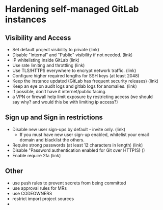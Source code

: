 # Hardening self-managed GitLab instances

## Visibility and Access

- Set default project visibility to private (link)
- Disable "Internal" and "Public" visibility if not needed. (link)
- IP whitelisting inside GitLab (link)
- Use rate limiting and throttling (link)
- Use TLS/HTTPS everywhere to encrypt network traffic. (link)
- Configure higher required lengths for SSH keys (at least 2048)
- Keep the instance updated (GitLab has frequent security releases) (link)
- Keep an eye on audit logs and gitlab logs for anomalies. (link)
- If possible, don’t have it internet/public facing.
- a VPN or firewall help limit exposure by restricting access (we should say why? and would this be with limiting ip access?)

## Sign up and Sign in restrictions

- Disable new user sign-ups by default - invite only. (link)
  - If you must have new user sign-up enabled, whitelist your email domain and blacklist the others.
- Require strong passwords (at least 12 characters in length) (link)
- Disable "Password authentication enabled for Git over HTTP(S) ()
- Enable require 2fa (link)

## Other

- use push rules to prevent secrets from being committed
- use approval rules for MRs
- use CODEOWNERS
- restrict import project sources
- 
